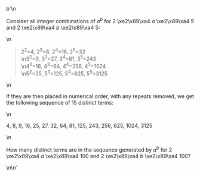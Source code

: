 b'\n<p>Consider all integer combinations of <i>a</i><sup><i>b</i></sup> for 2 \xe2\x89\xa4 <i>a</i> \xe2\x89\xa4 5 and 2 \xe2\x89\xa4 <i>b</i> \xe2\x89\xa4 5:</p>\n<blockquote>2<sup>2</sup>=4, 2<sup>3</sup>=8, 2<sup>4</sup>=16, 2<sup>5</sup>=32<br />\n3<sup>2</sup>=9, 3<sup>3</sup>=27, 3<sup>4</sup>=81, 3<sup>5</sup>=243<br />\n4<sup>2</sup>=16, 4<sup>3</sup>=64, 4<sup>4</sup>=256, 4<sup>5</sup>=1024<br />\n5<sup>2</sup>=25, 5<sup>3</sup>=125, 5<sup>4</sup>=625, 5<sup>5</sup>=3125<br /></blockquote>\n<p>If they are then placed in numerical order, with any repeats removed, we get the following sequence of 15 distinct terms:</p>\n<p class="center">4, 8, 9, 16, 25, 27, 32, 64, 81, 125, 243, 256, 625, 1024, 3125</p>\n<p>How many distinct terms are in the sequence generated by <i>a</i><sup><i>b</i></sup> for 2 \xe2\x89\xa4 <i>a</i> \xe2\x89\xa4 100 and 2 \xe2\x89\xa4 <i>b</i> \xe2\x89\xa4 100?</p>\n\n'